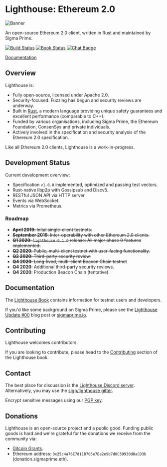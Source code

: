 # Lighthouse: Ethereum 2.0

![Banner](https://i.postimg.cc/hjdTGKPd/photo-2020-10-23-09-52-16.jpg)

An open-source Ethereum 2.0 client, written in Rust and maintained by Sigma Prime.

[![Build Status]][Build Link] [![Book Status]][Book Link] [![Chat Badge]][Chat Link]

[Build Status]: https://github.com/sigp/lighthouse/workflows/test-suite/badge.svg?branch=master
[Build Link]: https://github.com/sigp/lighthouse/actions
[Chat Badge]: https://img.shields.io/badge/chat-discord-%237289da
[Chat Link]: https://discord.gg/cyAszAh
[Book Status]:https://img.shields.io/badge/user--docs-master-informational
[Book Link]: http://lighthouse-book.sigmaprime.io/

[Documentation](http://lighthouse-book.sigmaprime.io/)

## Overview

Lighthouse is:

- Fully open-source, licensed under Apache 2.0.
- Security-focused. Fuzzing has begun and security reviews are underway.
- Built in [Rust](https://www.rust-lang.org/), a modern language providing unique safety guarantees and
	excellent performance (comparable to C++).
- Funded by various organisations, including Sigma Prime, the
	Ethereum Foundation, ConsenSys and private individuals.
- Actively involved in the specification and security analysis of the
	Ethereum 2.0 specification.

Like all Ethereum 2.0 clients, Lighthouse is a work-in-progress.

## Development Status

Current development overview:

- Specification `v1.0.0` implemented, optimized and passing test vectors.
- Rust-native libp2p with Gossipsub and Discv5.
- RESTful JSON API via HTTP server.
- Events via WebSocket.
- Metrics via Prometheus.

### Roadmap

- ~~**April 2019**: Inital single-client testnets.~~
- ~~**September 2019**: Inter-operability with other Ethereum 2.0 clients.~~
- ~~**Q1 2020**: `lighthouse-0.1.0` release: All major phase 0 features implemented.~~
- ~~**Q2 2020**: Public, multi-client testnet with user-facing functionality.~~
- ~~**Q2 2020**: Third-party security review.~~
- ~~**Q4 2020**: Long-lived, multi-client Beacon Chain testnet~~
- **Q4 2020**: Additional third-party security reviews.
- **Q4 2020**: Production Beacon Chain (tentative).


## Documentation

The [Lighthouse Book](http://lighthouse-book.sigmaprime.io/) contains information
for testnet users and developers.

If you'd like some background on Sigma Prime, please see the [Lighthouse Update
\#00](https://lighthouse.sigmaprime.io/update-00.html) blog post or
[sigmaprime.io](https://sigmaprime.io).

## Contributing

Lighthouse welcomes contributors.

If you are looking to contribute, please head to the
[Contributing](http://lighthouse-book.sigmaprime.io/contributing.html) section
of the Lighthouse book.

## Contact

The best place for discussion is the [Lighthouse Discord
server](https://discord.gg/cyAszAh). Alternatively, you may use the
[sigp/lighthouse gitter](https://gitter.im/sigp/lighthouse).

Encrypt sensitive messages using our [PGP
key](https://keybase.io/sigp/pgp_keys.asc?fingerprint=dcf37e025d6c9d42ea795b119e7c6cf9988604be).

## Donations

Lighthouse is an open-source project and a public good. Funding public goods is
hard and we're grateful for the donations we receive from the community via:

- [Gitcoin Grants](https://gitcoin.co/grants/25/lighthouse-ethereum-20-client).
- Ethereum address: `0x25c4a76E7d118705e7Ea2e9b7d8C59930d8aCD3b` (donation.sigmaprime.eth).
